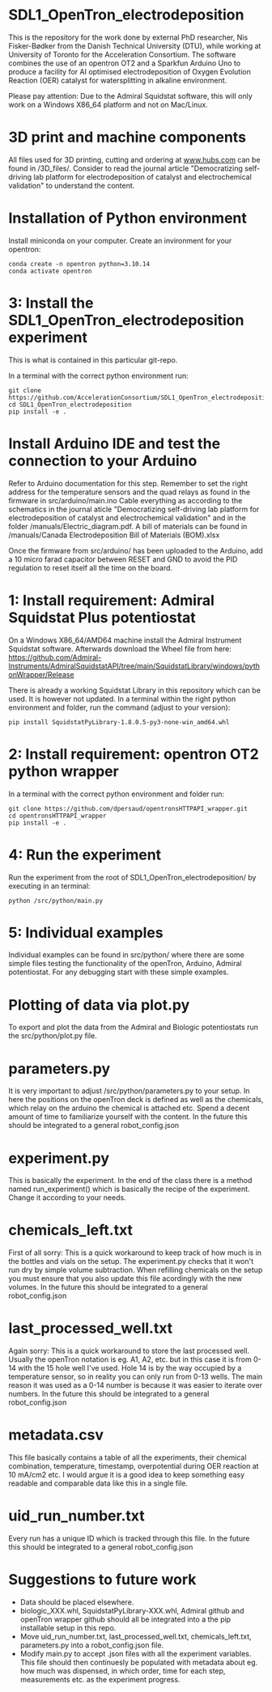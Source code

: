 # SDL1_OpenTron_electrodeposition
This is the repository for the work done by external PhD researcher, Nis Fisker-Bødker from the Danish Technical University (DTU), while working at University of Toronto for the Acceleration Consortium.
The software combines the use of an opentron OT2 and a Sparkfun Arduino Uno to produce a facility for AI optimised electrodeposition of Oxygen Evolution Reaction (OER) catalyst for watersplitting in alkaline environment.

Please pay attention: Due to the Admiral Squidstat software, this will only work on a Windows X86_64 platform and not on Mac/Linux.

# 3D print and machine components
All files used for 3D printing, cutting and ordering at www.hubs.com can be found in /3D_files/. Consider to read the journal article "Democratizing self-driving lab platform for electrodeposition of catalyst and electrochemical validation" to understand the content.

# Installation of Python environment
Install miniconda on your computer. Create an invironment for your opentron:
````
conda create -n opentron python=3.10.14
conda activate opentron
````

# 3: Install the SDL1_OpenTron_electrodeposition experiment
This is what is contained in this particular git-repo.

In a terminal with the correct python environment run:
````
git clone https://github.com/AccelerationConsortium/SDL1_OpenTron_electrodeposition.git
cd SDL1_OpenTron_electrodeposition
pip install -e .
````


# Install Arduino IDE and test the connection to your Arduino
Refer to Arduino documentation for this step.
Remember to set the right address for the temperature sensors and the quad relays as found in the firmware in src/arduino/main.ino
Cable everything as according to the schematics in the journal aticle "Democratizing self-driving lab platform for electrodeposition of catalyst and electrochemical validation" and in the folder /manuals/Electric_diagram.pdf.
A bill of materials can be found in /manuals/Canada Electrodeposition Bill of Materials (BOM).xlsx

Once the firmware from src/arduino/ has been uploaded to the Arduino, add a 10 micro farad capacitor between RESET and GND to avoid the PID regulation to reset itself all the time on the board.

# 1: Install requirement: Admiral Squidstat Plus potentiostat
On a Windows X86_64/AMD64 machine install the Admiral Instrument Squidstat software. Afterwards download the Wheel file from here:
https://github.com/Admiral-Instruments/AdmiralSquidstatAPI/tree/main/SquidstatLibrary/windows/pythonWrapper/Release

There is already a working Squidstat Library in this repository which can be used. It is however not updated.
In a terminal within the right python environment and folder, run the command (adjust to your version):
````
pip install SquidstatPyLibrary-1.8.0.5-py3-none-win_amd64.whl
````
# 2: Install requirement: opentron OT2 python wrapper
In a terminal with the correct python environment and folder run:
````
git clone https://github.com/dpersaud/opentronsHTTPAPI_wrapper.git
cd opentronsHTTPAPI_wrapper
pip install -e .
````

# 4: Run the experiment
Run the experiment from the root of SDL1_OpenTron_electrodeposition/ by executing in an terminal:
````
python /src/python/main.py
````

# 5: Individual examples
Individual examples can be found in src/python/ where there are some simple files testing the functionality of the openTron, Arduino, Admiral potentiostat. For any debugging start with these simple examples.

# Plotting of data via plot.py
To export and plot the data from the Admiral and Biologic potentiostats run the src/python/plot.py file.

# parameters.py
It is very important to adjust /src/python/parameters.py to your setup. In here the positions on the openTron deck is defined as well as the chemicals, which relay on the arduino the chemical is attached etc. Spend a decent amount of time to familiarize yourself with the content.
In the future this should be integrated to a general robot_config.json

# experiment.py
This is basically the experiment. In the end of the class there is a method named run_experiment() which is basically the recipe of the experiment. Change it according to your needs.

# chemicals_left.txt
First of all sorry: This is a quick workaround to keep track of how much is in the bottles and vials on the setup. The experiment.py checks that it won't run dry by simple volume subtraction.
When refilling chemicals on the setup you must ensure that you also update this file acordingly with the new volumes.
In the future this should be integrated to a general robot_config.json

# last_processed_well.txt
Again sorry: This is a quick workaround to store the last processed well. Usually the openTron notation is eg. A1, A2, etc. but in this case it is from 0-14 with the 15 hole well I've used. Hole 14 is by the way occupied by a temperature sensor, so in reality you can only run from 0-13 wells.
The main reason it was used as a 0-14 number is because it was easier to iterate over numbers. In the future this should be integrated to a general robot_config.json

# metadata.csv
This file basically contains a table of all the experiments, their chemical combination, temperature, timestamp, overpotential during OER reaction at 10 mA/cm2 etc.
I would argue it is a good idea to keep something easy readable and comparable data like this in a single file.

# uid_run_number.txt
Every run has a unique ID which is tracked through this file.
In the future this should be integrated to a general robot_config.json

# Suggestions to future work
* Data should be placed elsewhere.
* biologic_XXX.whl, SquidstatPyLibrary-XXX.whl, Admiral github and openTron wrapper github should all be integrated into a the pip installable setup in this repo.
* Move uid_run_number.txt, last_processed_well.txt, chemicals_left.txt, parameters.py into a robot_config.json file.
* Modify main.py to accept .json files with all the experiment variables. This file should then continuesly be populated with metadata about eg. how much was dispensed, in which order, time for each step, measurements etc. as the experiment progress.

